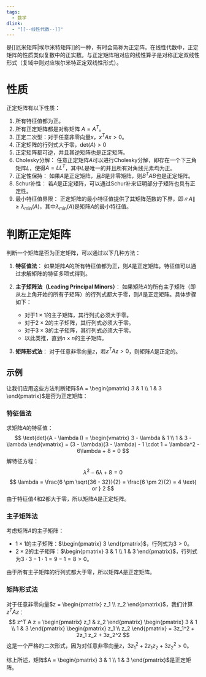 ```yaml
---
tags:
  - 数学
dlink:
  - "[[--线性代数--]]"
---
```

是[[厄米矩阵|埃尔米特矩阵]]的一种，有时会简称为正定阵。在线性代数中，正定矩阵的性质类似复数中的正实数。与正定矩阵相对应的线性算子是对称正定双线性形式（复域中则对应埃尔米特正定双线性形式）。


# 性质
正定矩阵有以下性质：
1. 所有特征值都为正。
2. 所有正定矩阵都是对称矩阵 $A = A^T$。
3. 正定二次型：对于任意非零向量$x$，$x^T A x > 0$。
4. 正定矩阵的行列式大于零，$\text{det}(A) > 0$
5. 正定矩阵都可逆，并且其逆矩阵也是正定矩阵。
6. Cholesky分解：
   任意正定矩阵$A$可以进行Cholesky分解，即存在一个下三角矩阵$L$，使得$A = LL^T$，其中$L$是唯一的并且所有对角线元素均为正。
7. 正定性保持：
   如果$A$是正定矩阵，且$B$是非零矩阵，则$B^T A B$也是正定矩阵。
9. Schur补性：
   若$A$是正定矩阵，可以通过Schur补来证明部分子矩阵也具有正定性。
10. 最小特征值界限：
    正定矩阵的最小特征值提供了其矩阵范数的下界，即$\|A\| \geq \lambda_{\min}(A)$，其中$\lambda_{\min}(A)$是矩阵$A$的最小特征值。



# 判断正定矩阵
判断一个矩阵是否为正定矩阵，可以通过以下几种方法：

1. **特征值法**：
   如果矩阵$A$的所有特征值都为正，则$A$是正定矩阵。特征值可以通过求解矩阵的特征多项式得到。

2. **主子矩阵法（Leading Principal Minors）**：
   如果矩阵$A$的所有主子矩阵（即从左上角开始的所有子矩阵）的行列式都大于零，则$A$是正定矩阵。具体步骤如下：
   - 对于$1 \times 1$的主子矩阵，其行列式必须大于零。
   - 对于$2 \times 2$的主子矩阵，其行列式必须大于零。
   - 对于$3 \times 3$的主子矩阵，其行列式必须大于零。
   - 以此类推，直到$n \times n$的主子矩阵。

3. **矩阵形式法**：
   对于任意非零向量$z$，若$z^T A z > 0$，则矩阵$A$是正定的。


## 示例
让我们应用这些方法判断矩阵$A = \begin{pmatrix} 3 & 1 \\ 1 & 3 \end{pmatrix}$是否为正定矩阵：
### 特征值法

求矩阵$A$的特征值：
$$
\text{det}(A - \lambda I) = \begin{vmatrix} 3 - \lambda & 1 \\ 1 & 3 - \lambda \end{vmatrix} = (3 - \lambda)(3 - \lambda) - 1 \cdot 1 = \lambda^2 - 6\lambda + 8 = 0
$$
解特征方程：
$$
\lambda^2 - 6\lambda + 8 = 0
$$
$$
\lambda = \frac{6 \pm \sqrt{36 - 32}}{2} = \frac{6 \pm 2}{2} = 4 \text{ or } 2
$$
由于特征值$4$和$2$都大于零，所以矩阵$A$是正定矩阵。

### 主子矩阵法

考虑矩阵$A$的主子矩阵：
- $1 \times 1$的主子矩阵：$\begin{pmatrix} 3 \end{pmatrix}$，行列式为$3 > 0$。
- $2 \times 2$的主子矩阵：$\begin{pmatrix} 3 & 1 \\ 1 & 3 \end{pmatrix}$，行列式为$3 \cdot 3 - 1 \cdot 1 = 9 - 1 = 8 > 0$。

由于所有主子矩阵的行列式都大于零，所以矩阵$A$是正定矩阵。

### 矩阵形式法

对于任意非零向量$z = \begin{pmatrix} z_1 \\ z_2 \end{pmatrix}$，我们计算$z^T A z$：
$$
z^T A z = \begin{pmatrix} z_1 & z_2 \end{pmatrix} \begin{pmatrix} 3 & 1 \\ 1 & 3 \end{pmatrix} \begin{pmatrix} z_1 \\ z_2 \end{pmatrix} = 3z_1^2 + 2z_1 z_2 + 3z_2^2
$$
这是一个严格的二次形式，因为对任意非零向量$z$，$3z_1^2 + 2z_1 z_2 + 3z_2^2 > 0$。

综上所述，矩阵$A = \begin{pmatrix} 3 & 1 \\ 1 & 3 \end{pmatrix}$是正定矩阵。